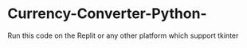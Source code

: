 # Currency-Converter-Python-
Run this code on the Replit or any other platform which support tkinter
